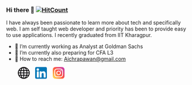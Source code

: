 ### Hi there 👋  [![HitCount](http://hits.dwyl.com/pawanaichra/pawanaichra.svg)](http://hits.dwyl.com/pawanaichra/pawanaichra)

I have always been passionate to learn more about tech and specifically web. I am self taught web developer and priority has been to provide easy to use applications. I recently graduated from IIT Kharagpur.

  - 🔭 I’m currently working as Analyst at Goldman Sachs
  - 🌱 I’m currently also preparing for CFA L3
  - 📩 How to reach me: Aichrapawan@gmail.com

&nbsp; &nbsp; &nbsp; &nbsp; [![Website](https://raw.githubusercontent.com/pawanaichra/pawanaichra/master/web-icon.png)](https://pawanaichra.github.io) &nbsp;&nbsp; [![LinkedIn](https://raw.githubusercontent.com/pawanaichra/pawanaichra/master/linkedin-icon.png)](https://www.linkedin.com/in/pawan-aichra/) &nbsp;&nbsp; [![Instagram](https://raw.githubusercontent.com/pawanaichra/pawanaichra/master/instagram-icon.png)](https://www.instagram.com/pawanaichra/)
